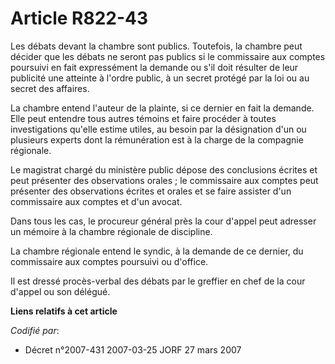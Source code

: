 # Article R822-43

Les débats devant la chambre sont publics. Toutefois, la chambre peut décider que les débats ne seront pas publics si le
commissaire aux comptes poursuivi en fait expressément la demande ou s'il doit résulter de leur publicité une atteinte à
l'ordre public, à un secret protégé par la loi ou au secret des affaires.

La chambre entend l'auteur de la plainte, si ce dernier en fait la demande. Elle peut entendre tous autres témoins et faire
procéder à toutes investigations qu'elle estime utiles, au besoin par la désignation d'un ou plusieurs experts dont la
rémunération est à la charge de la compagnie régionale.

Le magistrat chargé du ministère public dépose des conclusions écrites et peut présenter des observations orales ; le
commissaire aux comptes peut présenter des observations écrites et orales et se faire assister d'un commissaire aux comptes
et d'un avocat.

Dans tous les cas, le procureur général près la cour d'appel peut adresser un mémoire à la chambre régionale de discipline.

La chambre régionale entend le syndic, à la demande de ce dernier, du commissaire aux comptes poursuivi ou d'office.

Il est dressé procès-verbal des débats par le greffier en chef de la cour d'appel ou son délégué.

**Liens relatifs à cet article**

_Codifié par_:

  - Décret n°2007-431 2007-03-25 JORF 27 mars 2007
